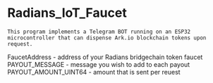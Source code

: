 # Radians_IoT_Faucet
    This program implements a Telegram BOT running on an ESP32 microcontroller that can dispense Ark.io blockchain tokens upon request.

FaucetAddress - address of your Radians bridgechain token faucet
PAYOUT_MESSAGE - message you wish to add to each payout
PAYOUT_AMOUNT_UINT64 - amount that is sent per reuest
